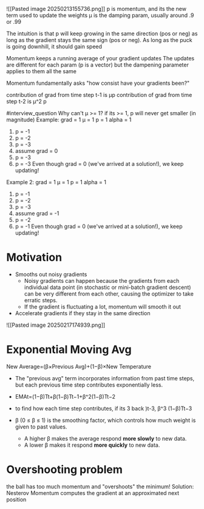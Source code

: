 ![[Pasted image 20250213155736.png]]
p is momentum, and its the new term used to update the weights
μ is the damping param, usually around .9 or .99

The intuition is that p will keep growing in the same direction (pos or neg) as long as the gradient stays the same sign (pos or neg).
As long as the puck is going downhill, it should gain speed

Momentum keeps a running average of your gradient updates
The updates are different for each param (p is a vector)
but the dampening parameter applies to them all the same

Momentum fundamentally asks "how consist have your gradients been?"

contribution of grad from time step t-1 is μp
contribution of grad from time step t-2 is μ^2 p

#interview_question 
Why can't μ >= 1?
if its >= 1, p will never get smaller (in magnitude)
Example: 
grad = 1
μ = 1
p = 1
alpha = 1
1. p = -1
2. p = -2
3. p = -3
4. assume grad = 0
5. p = -3
6. p = -3
Even though grad = 0 (we've arrived at a solution!), we keep updating!

Example 2: 
grad = 1
μ = 1
p = 1
alpha = 1
1. p = -1
2. p = -2
3. p = -3
4. assume grad = -1
5. p = -2
6. p = -1
Even though grad = 0 (we've arrived at a solution!), we keep updating!

# Motivation
- Smooths out noisy gradients
	- Noisy gradients can happen because the gradients from each individual data point (in stochastic or mini-batch gradient descent) can be very different from each other, causing the optimizer to take erratic steps.
	- If the gradient is fluctuating a lot, momentum will smooth it out
- Accelerate gradients if they stay in the same direction

![[Pasted image 20250217174939.png]]


# Exponential Moving Avg
New Average=(β×Previous Avg)+(1−β)×New Temperature
- The "previous avg" term incorporates information from past time steps, but each previous time step contributes exponentially less. 
- EMAt​=(1−β)Tt​+β(1−β)Tt−1​+β^2(1−β)Tt−2​
- to find how each time step contributes, if its 3 back )t-3,  β^3 (1−β)Tt−3​


- β (0 ≤ β ≤ 1) is the smoothing factor, which controls how much weight is given to past values.
    - A higher β makes the average respond **more slowly** to new data.
    - A lower β makes it respond **more quickly** to new data.
# Overshooting problem
the ball has too much momentum and "overshoots" the minimum!
Solution: Nesterov Momentum computes the gradient at an approximated next position

